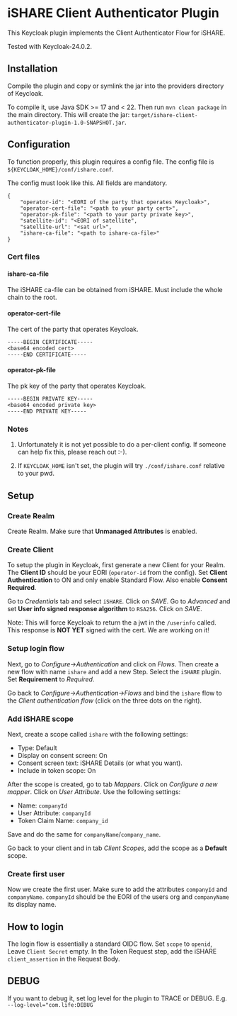 # iSHARE Client Authenticator Plugin

This Keycloak plugin implements the Client Authenticator Flow for
iSHARE.

Tested with Keycloak-24.0.2.

## Installation

Compile the plugin and copy or symlink the jar into the providers directory of
Keycloak.

To compile it, use Java SDK >= 17 and < 22. Then run `mvn clean package` in the
main directory. This will create the jar:
`target/ishare-client-authenticator-plugin-1.0-SNAPSHOT.jar`. 

## Configuration

To function properly, this plugin requires a config file. The config
file is `${KEYCLOAK_HOME}/conf/ishare.conf`. 

The config must look like this. All fields are mandatory.
```
{
    "operator-id": "<EORI of the party that operates Keycloak>",
    "operator-cert-file": "<path to your party cert>",
    "operator-pk-file": "<path to your party private key>",
    "satellite-id": "<EORI of satellite",
    "satellite-url": "<sat url>",
    "ishare-ca-file": "<path to ishare-ca-file>"
}
```

### Cert files

#### ishare-ca-file

The iSHARE ca-file can be obtained from iSHARE. Must include the whole
chain to the root.

#### operator-cert-file

The cert of the party that operates Keycloak. 

```
-----BEGIN CERTIFICATE-----
<base64 encoded cert>
-----END CERTIFICATE-----
```

#### operator-pk-file

The pk key of the party that operates Keycloak.
```
-----BEGIN PRIVATE KEY-----
<base64 encoded private key>
-----END PRIVATE KEY-----
```

### Notes

1. Unfortunately it is not yet possible to do a per-client
config. If someone can help fix this, please reach out :-).

2. If `KEYCLOAK_HOME` isn't set, the plugin will try
   `./conf/ishare.conf` relative to your pwd.

## Setup

### Create Realm

Create Realm. Make sure that **Unmanaged Attributes** is enabled.

### Create Client

To setup the plugin in Keycloak, first generate a new Client for your
Realm. The **Client ID** should be your EORI (`operator-id` from the
config). 
Set **Client Authentication** to ON and only enable Standard
Flow. Also enable **Consent Required**.

Go to *Credentials* tab and select `iSHARE`. Click on *SAVE*.
Go to *Advanced* and set **User info signed response algorithm** to
`RSA256`. Click on *SAVE*.

Note: This will force Keycloak to return the a jwt in the `/userinfo`
called. This response is **NOT YET** signed with the cert. We are
working on it!

### Setup login flow

Next, go to *Configure->Authentication* and click on *Flows*. Then
create a new flow with name `ishare` and add a new Step. Select the
`iSHARE` plugin. Set **Requirement** to *Required*.

Go back to *Configure->Authentication->Flows* and bind the `ishare` flow
to the *Client authentication flow* (click on the three dots on the
right).

### Add iSHARE scope

Next, create a scope called `ishare` with the following settings:

- Type: Default
- Display on consent screen: On
- Consent screen text: iSHARE Details (or what you want).
- Include in token scope: On

After the scope is created, go to tab *Mappers*. Click on *Configure a
new mapper*. Click on *User Attribute*. Use the following settings:

- Name: `companyId`
- User Attribute: `companyId`
- Token Claim Name: `company_id`

Save and do the same for `companyName`/`company_name`.

Go back to your client and in tab *Client Scopes*, add the scope as a
**Default** scope.

### Create first user

Now we create the first user. Make sure to add the attributes `companyId`
and `companyName`. `companyId` should be the EORI of the users org and
`companyName` its display name.

## How to login

The login flow is essentially a standard OIDC flow. Set `scope` to `openid`, Leave `Client Secret`
empty. In the Token Request step, add the iSHARE `client_assertion` in
the Request Body.

## DEBUG

If you want to debug it, set log level for the plugin to TRACE or
DEBUG. E.g. `--log-level="com.life:DEBUG`






   




